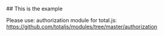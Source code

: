 ## This is the example

Please use: authorization module for total.js:
https://github.com/totaljs/modules/tree/master/authorization